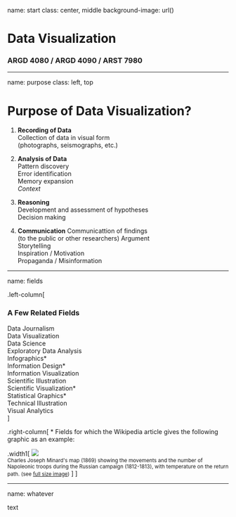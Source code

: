 name: start
class: center, middle
background-image: url()

# Data Visualization
                
### ARGD 4080 / ARGD 4090 / ARST 7980
        
---
name: purpose
class: left, top
        
# Purpose of Data Visualization?
        
1. **Recording of Data**  	Collection of data in visual form  
		(photographs, seismographs, etc.)2. **Analysis of Data**   	Pattern discovery  	Error identification     	Memory expansion  	_Context_  3.	**Reasoning**  
	Development and assessment of hypotheses  	Decision making  4. **Communication** 
	Communicattion of findings  
		(to the public or other researchers)	Argument  
	Storytelling  	Inspiration / Motivation  
	Propaganda / Misinformation

---
name: fields

.left-column[
### A Few Related FieldsData Journalism  
Data Visualization  Data Science  Exploratory Data Analysis  Infographics\*  Information Design\*  Information Visualization  Scientific Illustration  Scientific Visualization\*  Statistical Graphics\*  
Technical Illustration  Visual Analytics  ].right-column[\* Fields for which the Wikipedia article gives the following graphic as an example:

.width1[
![](https://upload.wikimedia.org/wikipedia/commons/5/5f/Minard%27s_Map_%28vectorized%29.svg)  
<small>Charles Joseph Minard's map (1869) showing the movements and the number of Napoleonic troops during the Russian campaign (1812-1813), with temperature on the return path. (see [full size image](https://upload.wikimedia.org/wikipedia/commons/5/5f/Minard%27s_Map_%28vectorized%29.svg))</small>
]
]

---
name: whatever

text
